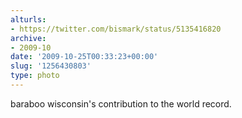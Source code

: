 ```yaml
---
alturls:
- https://twitter.com/bismark/status/5135416820
archive:
- 2009-10
date: '2009-10-25T00:33:23+00:00'
slug: '1256430803'
type: photo
---
```


baraboo wisconsin's contribution to the world record.
